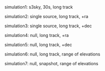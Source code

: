 
simulation1: s3sky, 30s, long track

simulation2: single source, long track, +ra

simulation3: single source, long track, +dec

simulation4: null, long track, +ra

simulation5: null, long track, +dec

simulation6: null, long track, range of elevations

simulation7: null, snapshot, range of elevations
